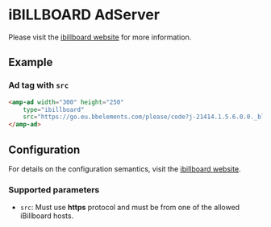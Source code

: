 <!---
Copyright 2016 The AMP HTML Authors. All Rights Reserved.

Licensed under the Apache License, Version 2.0 (the "License");
you may not use this file except in compliance with the License.
You may obtain a copy of the License at

      http://www.apache.org/licenses/LICENSE-2.0

Unless required by applicable law or agreed to in writing, software
distributed under the License is distributed on an "AS-IS" BASIS,
WITHOUT WARRANTIES OR CONDITIONS OF ANY KIND, either express or implied.
See the License for the specific language governing permissions and
limitations under the License.
-->

# iBILLBOARD AdServer

Please visit the [ibillboard website](http://www.ibillboard.com) for more information.

## Example

### Ad tag with `src`

```html
<amp-ad width="300" height="250"
    type="ibillboard"
    src="https://go.eu.bbelements.com/please/code?j-21414.1.5.6.0.0._blank">
</amp-ad>
```


## Configuration

For details on the configuration semantics, visit the [ibillboard website](http://www.ibillboard.com/).

### Supported parameters

- `src`: Must use **https** protocol and must be from one of the allowed iBillboard hosts.
